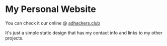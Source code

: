 # My Personal Website

You can check it our online @ [adhackers.club](adhackers.club)

It's just a simple static design that has my contact info and links to my other projects.